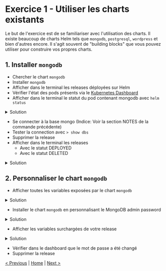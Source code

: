 # Exercice 1 - Utiliser les charts existants

Le but de l'exercice est de se familiariser avec l'utilisation des charts.
Il existe beaucoup de charts Helm tels que `mongodb`, `postgresql`, `wordpress` et bien d'autres encore.
Il s'agit souvent de "building blocks" que vous pouvez utiliser pour construire vos propres charts.

## 1. Installer `mongodb`

* Chercher le chart `mongodb`
* Installer `mongodb`
* Afficher dans le terminal les releases déployées sur Helm
* Vérifier l'état des pods présents via le [Kubernetes Dashboard](http://localhost:8001/api/v1/namespaces/kube-system/services/https:kubernetes-dashboard:/proxy/.)
* Afficher dans le terminal le statut du pod contenant mongodb avec `helm status`

<details><summary>Solution</summary>
<p>

    $ helm status <release name>

</p>
</details>

* Se connecter à la base mongo (Indice: Voir la section NOTES de la commande précédente)
* Tester la connection avec `> show dbs`
* Supprimer la release
* Afficher dans le terminal les releases
    * Avec le statut DEPLOYED
    * Avec le statut DELETED
    
<details><summary>Solution</summary>
<p>

    $ helm ls --deployed
    $ helm ls --deleted

</p>
</details>    

## 2. Personnaliser le chart `mongodb`

* Afficher toutes les variables exposées par le chart `mongodb`

<details><summary>Solution</summary>
<p>

    $ helm inspect values stable/mongodb

</p>
</details>


* Installer le chart `mongodb` en personnalisant le MongoDB admin password

<details><summary>Solution</summary>
<p>

    $ helm install --set mongodbRootPassword=test

</p>
</details>    
    
* Afficher les variables surchargées de votre release

<details><summary>Solution</summary>
<p>

    $ helm get values <release name>

</p>
</details>

* Vérifier dans le dashboard que le mot de passe a été changé
* Supprimer la release 

[< Previous](README.md) | [Home](README.md) | [Next >](ex2-create-charts.md)